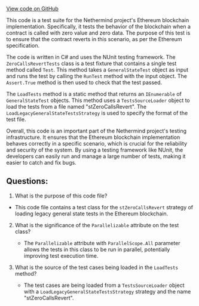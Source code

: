 [View code on GitHub](https://github.com/NethermindEth/nethermind/src/Nethermind/Ethereum.Blockchain.Legacy.Test/ZeroCallsRevertTests.cs)

This code is a test suite for the Nethermind project's Ethereum blockchain implementation. Specifically, it tests the behavior of the blockchain when a contract is called with zero value and zero data. The purpose of this test is to ensure that the contract reverts in this scenario, as per the Ethereum specification.

The code is written in C# and uses the NUnit testing framework. The `ZeroCallsRevertTests` class is a test fixture that contains a single test method called `Test`. This method takes a `GeneralStateTest` object as input and runs the test by calling the `RunTest` method with the input object. The `Assert.True` method is then used to check that the test passed.

The `LoadTests` method is a static method that returns an `IEnumerable` of `GeneralStateTest` objects. This method uses a `TestsSourceLoader` object to load the tests from a file named "stZeroCallsRevert". The `LoadLegacyGeneralStateTestsStrategy` is used to specify the format of the test file.

Overall, this code is an important part of the Nethermind project's testing infrastructure. It ensures that the Ethereum blockchain implementation behaves correctly in a specific scenario, which is crucial for the reliability and security of the system. By using a testing framework like NUnit, the developers can easily run and manage a large number of tests, making it easier to catch and fix bugs.
## Questions: 
 1. What is the purpose of this code file?
   - This code file contains a test class for the `stZeroCallsRevert` strategy of loading legacy general state tests in the Ethereum blockchain. 

2. What is the significance of the `Parallelizable` attribute on the test class?
   - The `Parallelizable` attribute with `ParallelScope.All` parameter allows the tests in this class to be run in parallel, potentially improving test execution time. 

3. What is the source of the test cases being loaded in the `LoadTests` method?
   - The test cases are being loaded from a `TestsSourceLoader` object with a `LoadLegacyGeneralStateTestsStrategy` strategy and the name "stZeroCallsRevert".